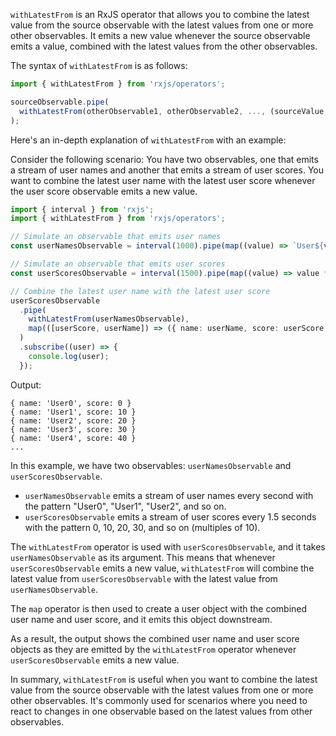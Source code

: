 `withLatestFrom` is an RxJS operator that allows you to combine the latest value from the source observable with the latest values from one or more other observables. It emits a new value whenever the source observable emits a value, combined with the latest values from the other observables.

The syntax of `withLatestFrom` is as follows:

```typescript
import { withLatestFrom } from 'rxjs/operators';

sourceObservable.pipe(
  withLatestFrom(otherObservable1, otherObservable2, ..., (sourceValue, valueFromObs1, valueFromObs2, ...) => result)
);
```

Here's an in-depth explanation of `withLatestFrom` with an example:

Consider the following scenario: You have two observables, one that emits a stream of user names and another that emits a stream of user scores. You want to combine the latest user name with the latest user score whenever the user score observable emits a new value.

```typescript
import { interval } from 'rxjs';
import { withLatestFrom } from 'rxjs/operators';

// Simulate an observable that emits user names
const userNamesObservable = interval(1000).pipe(map((value) => `User${value}`));

// Simulate an observable that emits user scores
const userScoresObservable = interval(1500).pipe(map((value) => value * 10));

// Combine the latest user name with the latest user score
userScoresObservable
  .pipe(
    withLatestFrom(userNamesObservable),
    map(([userScore, userName]) => ({ name: userName, score: userScore }))
  )
  .subscribe((user) => {
    console.log(user);
  });
```

Output:

```
{ name: 'User0', score: 0 }
{ name: 'User1', score: 10 }
{ name: 'User2', score: 20 }
{ name: 'User3', score: 30 }
{ name: 'User4', score: 40 }
...
```

In this example, we have two observables: `userNamesObservable` and `userScoresObservable`.

- `userNamesObservable` emits a stream of user names every second with the pattern "User0", "User1", "User2", and so on.
- `userScoresObservable` emits a stream of user scores every 1.5 seconds with the pattern 0, 10, 20, 30, and so on (multiples of 10).

The `withLatestFrom` operator is used with `userScoresObservable`, and it takes `userNamesObservable` as its argument. This means that whenever `userScoresObservable` emits a new value, `withLatestFrom` will combine the latest value from `userScoresObservable` with the latest value from `userNamesObservable`.

The `map` operator is then used to create a user object with the combined user name and user score, and it emits this object downstream.

As a result, the output shows the combined user name and user score objects as they are emitted by the `withLatestFrom` operator whenever `userScoresObservable` emits a new value.

In summary, `withLatestFrom` is useful when you want to combine the latest value from the source observable with the latest values from one or more other observables. It's commonly used for scenarios where you need to react to changes in one observable based on the latest values from other observables.